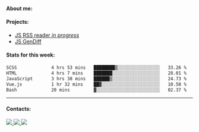 #### About me:

#### Projects:
- [JS RSS reader *in progress*](https://github.com/GKoil/frontend-project-lvl3)
- [JS GenDiff](https://github.com/GKoil/GenDiff)

#### Stats for this week:
<!--START_SECTION:waka-->

```txt
SCSS             4 hrs 53 mins   ████████▒░░░░░░░░░░░░░░░░   33.26 %
HTML             4 hrs 7 mins    ███████░░░░░░░░░░░░░░░░░░   28.01 %
JavaScript       3 hrs 38 mins   ██████▒░░░░░░░░░░░░░░░░░░   24.73 %
Vue.js           1 hr 32 mins    ██▓░░░░░░░░░░░░░░░░░░░░░░   10.50 %
Bash             20 mins         ▓░░░░░░░░░░░░░░░░░░░░░░░░   02.37 %
```

<!--END_SECTION:waka-->
---
#### Contacts:

<a target='_blank' title='LinkedIn' href="https://www.linkedin.com/in/gkoil/">
  <img src="https://img.shields.io/badge/LinkedIn-0077B5?style=for-the-badge&logo=linkedin&logoColor=white" />
</a>
<a target='_blank' title='Telegram' href="https://t.me/gkoil">
  <img src="https://img.shields.io/badge/Telegram-2CA5E0?style=for-the-badge&logo=telegram&logoColor=white" />
</a>
<a target='_blank' title='Gmail' href="mailto: gk.grigorev@gmail.com">
  <img src="https://img.shields.io/badge/Gmail-D14836?style=for-the-badge&logo=gmail&logoColor=white" />
</a>

